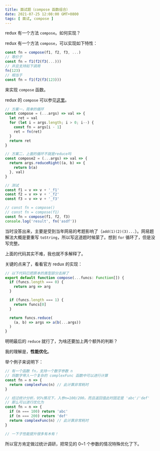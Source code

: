 ```yaml
---
title: 面试题（compose 函数组合）
date: 2021-07-25 12:08:00 GMT+0800
tags: [ 面试, compose ]
---
```


redux 有一个方法 `compose`。如何实现？

<!-- truncate -->

redux 有一个方法 `compose`，可以实现如下特性：

```js
const fn = compose(f1, f2, f3, ...)
// 等价于
const fn = f1(f2(f3(...)))
// 并且支持如下调用
fn(123)
// 相当于
const fn = f1(f2(f3(123)))
```

来实现 `compose` 函数。

redux 的 `compose` 可以参见[这里](https://github.com/reduxjs/redux/blob/c21ac204e8ef1d6d428ee3b906b3646c73aa9441/src/compose.ts#L46)。

```js
// 方案一，简单的循环
const compose = (...args) => val => {
  let ret = val
  for (let i = args.length; i > 0; i--) {
    const fn = args[i - 1]
    ret = fn(ret)
  }
  return ret
}

// 方案二，上面的循环不就是reduce吗
const compose2 = (...args) => val => {
  return args.reduceRight((a, b) => {
    return b(a)
  }, val)
}

// 测试
const f1 = v => v + '_f1'
const f2 = v => v + '_f2'
const f3 = v => v + '_f3'

// const fn = compose()
// const fn = compose(f1)
const fn = compose(f1, f2, f3)
console.log('result', fn('asdf'))
```

当时没答出来，主要是受到当年网易的考题影响了（`add(1)(2)(3)...`）。网易题解法大概是要重写 `toString`，所以写这道题时候蒙了。想到 `for` 循环了，但是没写完整。

上面的代码其实不难，我也就不多解释了。

关键的点来了，看看官方 redux 的实现：

```js
// 以下代码已把原本的类型部分去掉了
export default function compose(...funcs: Function[]) {
  if (funcs.length === 0) {
    return arg => arg
  }

  if (funcs.length === 1) {
    return funcs[0]
  }

  return funcs.reduce(
    (a, b) => args => a(b(...args))
  )
}
```

明明最后的 `reduce` 就行了，为啥还要加上两个额外的判断？

我的理解是，**性能优化**。

举个例子来说明下：

```js
// 有一个函数 fn，支持一个数字参数 n
// 将数字带入一个复杂的 complexFunc 函数中可以进行计算
const fn = n => {
  return complexFunc(n) // 此计算非常耗时
}

// 经过统计分析，95%情况下，入参n=100/200。而且返回值此时固定是 'abc'/'def'
// 那么可以进行优化为
const fn = n => {
  if (n === 100) return 'abc'
  if (n === 200) return 'def'
  return complexFunc(n) // 此计算非常耗时
}

// 一下子性能提升很多有木有！
```

所以官方肯定做过统计调研，把常见的 0~1 个参数的情况特殊优化了下。
